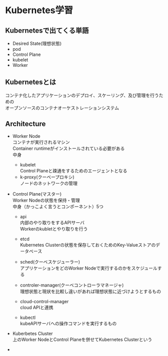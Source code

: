 # Kubernetes学習  

## Kubernetesで出てくる単語  

- Desired State(理想状態)  
- pod  
- Control Plane  
- kubelet  
- Worker  

## Kubernetesとは  

コンテナ化したアプリケーションのデプロイ、スケーリング、及び管理を行うための  
オープンソースのコンテナオーケストレーションシステム  

## Architecture  

- Worker Node  
  コンテナが実行されるマシン  
  Container runtimeがインストールされている必要がある  
  中身  
  - kubelet  
     Control Planeと疎通をするためのエージェントとなる  
  - k-proxy(クーベープロキシ)  
     ノードのネットワークの管理  

- Control Plane(マスター)  
  Worker Nodeの状態を保持・管理  
  中身（かっこよく言うとコンポーネント）5つ  
  - api  
    内部のやり取りをするAPIサーバ  
    Workerのkubletとやり取りを行う  
  - etcd  
    Kubernetes Clusterの状態を保存しておくためのKey-Valueストアのデータベース  
  - sched(クーベスケジューラー)  
    アプリケーションをどのWorker Nodeで実行するのかをスケジュールする  
  - controler-manager(クーベコントローラマネージャ)  
    理想状態と現状を比較し違いがあれば理想状態に近づけようとするもの  
  - cloud-control-manager  
    cloud APIと連携  

  - kubectl  
    kubeAPIサーバへの操作コマンドを実行するもの  

- Kuberbetes Cluster  
  上のWorker NodeとControl Planeを併せてKubernetes Clusterという  

- 


